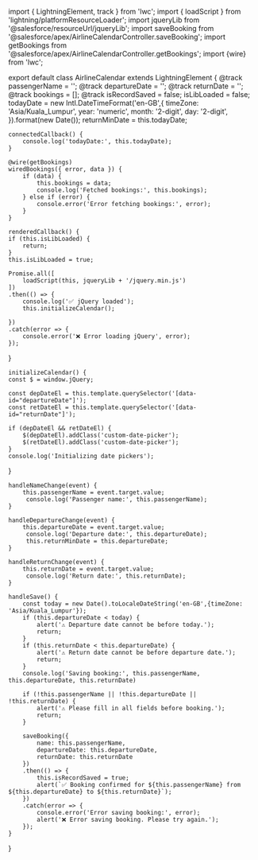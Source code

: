 import { LightningElement, track } from 'lwc';
import { loadScript } from 'lightning/platformResourceLoader';
import jqueryLib from '@salesforce/resourceUrl/jqueryLib';
import saveBooking from '@salesforce/apex/AirlineCalendarController.saveBooking';
import getBookings from '@salesforce/apex/AirlineCalendarController.getBookings';
import {wire} from 'lwc';

export default class AirlineCalendar extends LightningElement {
    @track passengerName = '';
    @track departureDate = '';
    @track returnDate = '';
    @track bookings = [];
    @track isRecordSaved = false;
    isLibLoaded = false;
    todayDate = new Intl.DateTimeFormat('en-GB',{
        timeZone: 'Asia/Kuala_Lumpur', 
        year: 'numeric',
        month: '2-digit',
        day: '2-digit',
    }).format(new Date());
    returnMinDate = this.todayDate;

    connectedCallback() {
        console.log('todayDate:', this.todayDate);
    }

    @wire(getBookings)
    wiredBookings({ error, data }) {
        if (data) {
            this.bookings = data;
            console.log('Fetched bookings:', this.bookings);
        } else if (error) {
            console.error('Error fetching bookings:', error);
        }
    }

    renderedCallback() {
    if (this.isLibLoaded) {
        return;
    }
    this.isLibLoaded = true;

    Promise.all([
        loadScript(this, jqueryLib + '/jquery.min.js')
    ])
    .then(() => {
        console.log('✅ jQuery loaded');
        this.initializeCalendar();
        
    })
    .catch(error => {
        console.error('❌ Error loading jQuery', error);
    });
}


    initializeCalendar() {
    const $ = window.jQuery;

    const depDateEl = this.template.querySelector('[data-id="departureDate"]');
    const retDateEl = this.template.querySelector('[data-id="returnDate"]');

    if (depDateEl && retDateEl) {
        $(depDateEl).addClass('custom-date-picker');
        $(retDateEl).addClass('custom-date-picker');
    }
    console.log('Initializing date pickers');
}


    handleNameChange(event) {
        this.passengerName = event.target.value;
         console.log('Passenger name:', this.passengerName);
    }

    handleDepartureChange(event) {
        this.departureDate = event.target.value;
         console.log('Departure date:', this.departureDate);
         this.returnMinDate = this.departureDate;
    }

    handleReturnChange(event) {
        this.returnDate = event.target.value;
         console.log('Return date:', this.returnDate);
    }

    handleSave() {
        const today = new Date().toLocaleDateString('en-GB',{timeZone: 'Asia/Kuala_Lumpur'});
        if (this.departureDate < today) {
            alert('⚠️ Departure date cannot be before today.');
            return;
        }
        if (this.returnDate < this.departureDate) {
            alert('⚠️ Return date cannot be before departure date.');
            return;
        }
        console.log('Saving booking:', this.passengerName, this.departureDate, this.returnDate)

        if (!this.passengerName || !this.departureDate || !this.returnDate) {
            alert('⚠️ Please fill in all fields before booking.');
            return;
        }

        saveBooking({ 
            name: this.passengerName, 
            departureDate: this.departureDate, 
            returnDate: this.returnDate 
        })
        .then(() => {
            this.isRecordSaved = true;
            alert(`✅ Booking confirmed for ${this.passengerName} from ${this.departureDate} to ${this.returnDate}`);
        })
        .catch(error => {
            console.error('Error saving booking:', error);
            alert('❌ Error saving booking. Please try again.');
        });
    }
}

